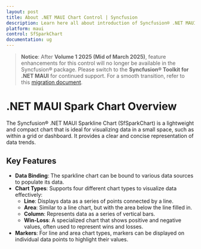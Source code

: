 ```yaml
---
layout: post
title: About .NET MAUI Chart Control | Syncfusion
description: Learn here all about introduction of Syncfusion® .NET MAUI Chart(SfSparkChart) control with key features and more
platform: maui
control: SfSparkChart
documentation: ug
---
```


> **Notice**: After **Volume 1 2025 (Mid of March 2025)**, feature enhancements for this control will no longer be available in the Syncfusion® package. Please switch to the **Syncfusion® Toolkit for .NET MAUI** for continued support. For a smooth transition, refer to this [migration document](https://help.syncfusion.com/maui-toolkit/migration).

# .NET MAUI Spark Chart Overview

The Syncfusion® .NET MAUI Sparkline Chart (SfSparkChart) is a lightweight and compact chart that is ideal for visualizing data in a small space, such as within a grid or dashboard. It provides a clear and concise representation of data trends.

## Key Features

*   **Data Binding**: The sparkline chart can be bound to various data sources to populate its data.
*   **Chart Types**: Supports four different chart types to visualize data effectively:
    *   **Line**: Displays data as a series of points connected by a line.
    *   **Area**: Similar to a line chart, but with the area below the line filled in.
    *   **Column**: Represents data as a series of vertical bars.
    *   **Win-Loss**: A specialized chart that shows positive and negative values, often used to represent wins and losses.
*   **Markers**: For line and area chart types, markers can be displayed on individual data points to highlight their values.

